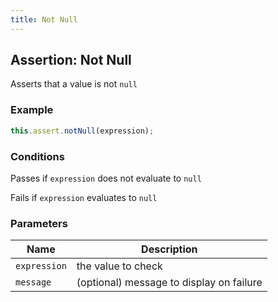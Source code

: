 ```yaml
---
title: Not Null 
---
```


## Assertion: Not Null 

Asserts that a value is not `null` 

### Example 

```ts 
this.assert.notNull(expression);
``` 

### Conditions 

Passes if `expression` does not evaluate to `null`

Fails if `expression` evaluates to `null` 

### Parameters 

| Name | Description | 
|---|---| 
| `expression` | the value to check |
| `message` | (optional) message to display on failure |